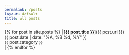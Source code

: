 ```yaml
---
permalink: /posts
layout: default
title: All posts
---
```


{% for post in site.posts %}
| [**{{ post.title }}**]({{ post.url }})<br>{{ post.date | date: "%A, %B %d, %Y" }}<br>{{ post.category }}<br> |
{% endfor %}
